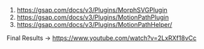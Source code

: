 1. https://gsap.com/docs/v3/Plugins/MorphSVGPlugin
2. https://gsap.com/docs/v3/Plugins/MotionPathPlugin
3. https://gsap.com/docs/v3/Plugins/MotionPathHelper/






Final Results -> https://www.youtube.com/watch?v=2LxRXf18vCc